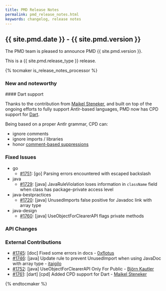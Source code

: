 ```yaml
---
title: PMD Release Notes
permalink: pmd_release_notes.html
keywords: changelog, release notes
---
```


## {{ site.pmd.date }} - {{ site.pmd.version }}

The PMD team is pleased to announce PMD {{ site.pmd.version }}.

This is a {{ site.pmd.release_type }} release.

{% tocmaker is_release_notes_processor %}

### New and noteworthy

#### Dart support

Thanks to the contribution from [Maikel Steneker](https://github.com/maikelsteneker), and built on top of the ongoing efforts to fully support Antlr-based languages,
PMD now has CPD support for [Dart](https://www.dartlang.org/).

Being based on a proper Antlr grammar, CPD can:
*   ignore comments
*   ignore imports / libraries
*   honor [comment-based suppressions](pmd_userdocs_cpd.html#suppression)

### Fixed Issues

*   go
    *   [#1751](https://github.com/pmd/pmd/issues/1751): \[go] Parsing errors encountered with escaped backslash
*   java
    *   [#1729](https://github.com/pmd/pmd/issues/1729): \[java] JavaRuleViolation loses information in `className` field when class has package-private access level
*   java-bestpractices
    *   [#1720](https://github.com/pmd/pmd/issues/1720): \[java] UnusedImports false positive for Javadoc link with array type
*   java-design
    *   [#1760](https://github.com/pmd/pmd/issues/1760): \[java] UseObjectForClearerAPI flags private methods

### API Changes

### External Contributions

*   [#1745](https://github.com/pmd/pmd/pull/1745): \[doc] Fixed some errors in docs - [0xflotus](https://github.com/0xflotus)
*   [#1746](https://github.com/pmd/pmd/pull/1746): \[java] Update rule to prevent UnusedImport when using JavaDoc with array type - [itaigilo](https://github.com/itaigilo)
*   [#1752](https://github.com/pmd/pmd/pull/1752): \[java] UseObjectForClearerAPI Only For Public - [Björn Kautler](https://github.com/Vampire)
*   [#1761](https://github.com/pmd/pmd/pull/1761): \[dart] \[cpd] Added CPD support for Dart - [Maikel Steneker](https://github.com/maikelsteneker)

{% endtocmaker %}

